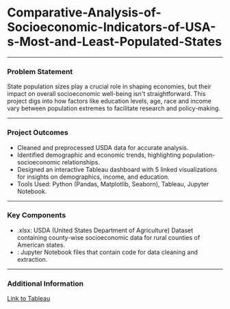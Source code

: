 # Comparative-Analysis-of-Socioeconomic-Indicators-of-USA-s-Most-and-Least-Populated-States
____________________________________________________________________________________________
### Problem Statement

State population sizes play a crucial role in shaping economies, but their impact on overall socioeconomic well-being isn't straightforward. This project digs into how factors like education levels, age, race and income vary between population extremes to facilitate research and policy-making.
____________________________________________________________________________________________
### Project Outcomes
- Cleaned and preprocessed USDA data for accurate analysis.
- Identified demographic and economic trends, highlighting population-socioeconomic relationships.
- Designed an interactive Tableau dashboard with 5 linked visualizations for insights on demographics, income, and education.
- Tools Used: Python (Pandas, Matplotlib, Seaborn), Tableau, Jupyter Notebook.
____________________________________________________________________________________________
### Key Components
- .xlsx: USDA (United States Department of Agriculture) Dataset containing county-wise socioeconomic data for rural counties of American states.
- : Jupyter Notebook files that contain code for data cleaning and extraction.
____________________________________________________________________________________________
### Additional Information
[Link to Tableau](https://public.tableau.com/views/ComparativeAnalysisofSocioeconomicIndicatorsofUSAsMostandLeastPopulatedStates/ComparativeAnalysisofSocioeconomicIndicatorsofPopulationExtremes?:language=en-US&:sid=&:redirect=auth&:display_count=n&:origin=viz_share_link)
